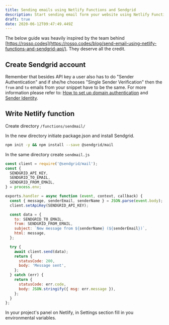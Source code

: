 ```yaml
---
title: Sending emails using Netlify Functions and Sendgrid
description: Start sending email form your website using Netlify Functions and Sendgrid
draft: true
date: 2020-06-12T09:47:49.449Z
---
```

The below guide was heavily inspired by the team behind [https://rosso.codes](https://rosso.codes/blog/send-email-using-netlify-functions-and-sendgrid-api/). They deserve all the credit.

## Create Sendgrid account

Remember that besides API key a user also has to do "Sender Authentication" and if she/he chooses "Single Sender Verification" then the `from` and `to` emails from your snippet have to be the same. For more information please refer to: [How to set up domain authentication](https://sendgrid.com/docs/ui/account-and-settings/how-to-set-up-domain-authentication/) and [Sender Identity](https://sendgrid.com/docs/for-developers/sending-email/sender-identity/).

## Write Netlify function

Create directory `/functions/sendmail/`

In the new directory initiate package.json and install Sendgrid.

```bash
npm init -y && npm install --save @sendgrid/mail
```

In the same directory create `sendmail.js`

```javascript
const client = require('@sendgrid/mail');
const {
  SENDGRID_API_KEY,
  SENDGRID_TO_EMAIL,
  SENDGRID_FROM_EMAIL,
} = process.env;

exports.handler = async function (event, context, callback) {
  const { message, senderEmail, senderName } = JSON.parse(event.body);
  client.setApiKey(SENDGRID_API_KEY);

  const data = {
    to: SENDGRID_TO_EMAIL,
    from: SENDGRID_FROM_EMAIL,
    subject: `New message from ${senderName} (${senderEmail})`,
    html: message,
  };

  try {
    await client.send(data);
    return {
      statusCode: 200,
      body: 'Message sent',
    };
  } catch (err) {
    return {
      statusCode: err.code,
      body: JSON.stringify({ msg: err.message }),
    };
  }
};
```

In your project's panel on Netlify, in Settings section fill in you environmental variables.
